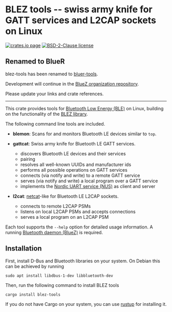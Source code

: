 BLEZ tools -- swiss army knife for GATT services and L2CAP sockets on Linux
===========================================================================

[![crates.io page](https://img.shields.io/crates/v/blez-tools)](https://crates.io/crates/blez-tools)
[![BSD-2-Clause license](https://img.shields.io/crates/l/blez-tools)](https://github.com/surban/blez/blob/master/LICENSE)

## Renamed to BlueR

blez-tools has been renamed to [bluer-tools](https://crates.io/crates/bluer-tools).

Development will continue in the [BlueZ organization repository](https://github.com/bluez/bluer).

Please update your links and crate references.

---

This crate provides tools for [Bluetooth Low Energy (BLE)](https://en.wikipedia.org/wiki/Bluetooth_Low_Energy) on Linux,
building on the functionality of the [BLEZ library](https://crates.io/crates/blez).

The following command line tools are included.

  - **blemon**: Scans for and monitors Bluetooth LE devices similar to `top`.

  - **gattcat**: Swiss army knife for Bluetooth LE GATT services.
    - discovers Bluetooth LE devices and their services
    - pairing
    - resolves all well-known UUIDs and manufacturer ids
    - performs all possible operations on GATT services
    - connects (via notify and write) to a remote GATT service
    - serves (via notify and write) a local program over a GATT service
    - implements the [Nordic UART service (NUS)](https://developer.nordicsemi.com/nRF_Connect_SDK/doc/latest/nrf/include/bluetooth/services/nus.html) as client and server

  - **l2cat**: [netcat](https://sectools.org/tool/netcat/)-like for Bluetooth LE L2CAP sockets.
    - connects to remote L2CAP PSMs
    - listens on local L2CAP PSMs and accepts connections
    - serves a local program on an L2CAP PSM

Each tool supports the `--help` option for detailed usage information.
A running [Bluetooth daemon (BlueZ)](http://www.bluez.org/) is required.

Installation
------------

First, install D-Bus and Bluetooth libraries on your system.
On Debian this can be achieved by running

    sudo apt install libdbus-1-dev libbluetooth-dev

Then, run the following command to install BLEZ tools

    cargo install blez-tools

If you do not have Cargo on your system, you can use [rustup](https://rustup.rs/) for installing it.

